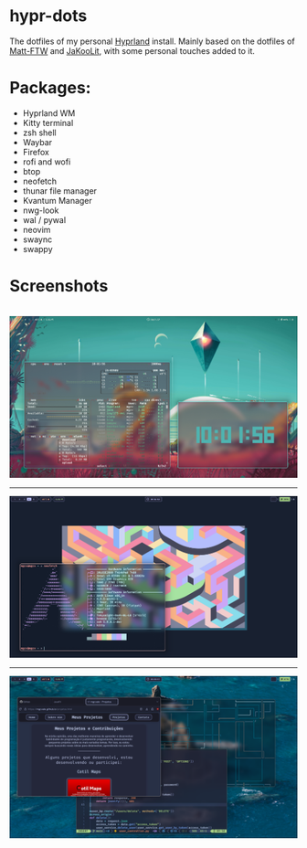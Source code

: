 # hypr-dots
The dotfiles of my personal [Hyprland](https://hyprland.org) install.
Mainly based on the dotfiles of [Matt-FTW](https://github.com/Matt-FTW/dotfiles) and [JaKooLit](https://github.com/JaKooLit/Hyprland-Dots), with some personal touches added to it.

# Packages:
- Hyprland WM
- Kitty terminal
- zsh shell
- Waybar
- Firefox
- rofi and wofi
- btop
- neofetch
- thunar file manager
- Kvantum Manager
- nwg-look
- wal / pywal
- neovim
- swaync
- swappy

# Screenshots

<html>
  <br>
  <img src="screenshots/ss1.png">
  <hr>
  <img src="screenshots/ss2.png">
  <hr>
  <img src="screenshots/ss3.png">
</html>
